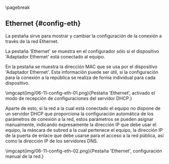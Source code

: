 \pagebreak

## Ethernet {#config-eth}

La pestaña sirve para mostrar y cambiar la configuración de la conexión a través de la red Ethernet.

La pestaña 'Ethernet' se muestra en el configurador sólo si el dispositivo 'Adaptador Ethernet' está conectado al equipo.

En la pestaña se muestra la dirección MAC que se usa por el dispositivo 'Adaptador Ethernet'. Esta información puede ser útil, si la configuración para la conexión a la república se realiza de forma individual para cada dispositivo.

\imgcapt{img/06-11-config-eth-01.png}{Pestaña 'Ethernet', activado el modo de recepción de configuraciones del servidor DHCP.}

Aparte de esto, si la red a la cual está conectado el equipo no dispone de un servidor DHCP que proporciona la configuración automática de los parámetros de conexión a la red, estos parámetros se pueden asignar manualmente, indicando expresamente la dirección IP que debe usar el equipo, la máscara de subred a la cual pertenece el equipo, la dirección IP de la puerta de enlace que debe usarse para el acceso a la red pública, así como la dirección IP de los servidores DNS.

\imgcapt{img/06-11-config-eth-02.png}{Pestaña 'Ethernet', configuración manual de la red.}